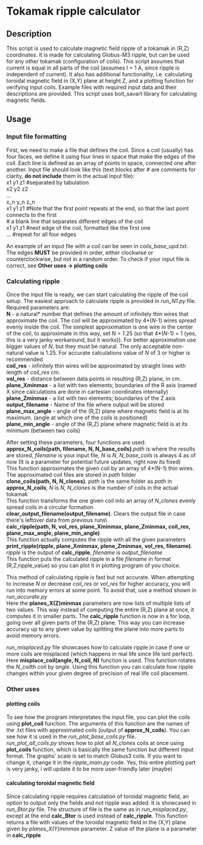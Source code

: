 # Tokamak ripple calculator
## Description
This script is used to calculate magnetic field ripple of a tokamak in (R,Z) coordinates. 
It is made for calculating Globus-M3 ripple, but can be used for any other tokamak (configuration of coils). 
This script assumes that current is equal in all parts of the coil (assumes I = 1 A, since ripple is independent of current). 
It also has additional functionality, i.e. calculating toroidal magnetic field in (X,Y) plane at height Z, 
and a plotting function for verifying input coils. Example files with required input data and their descriptions are provided.
This script uses boit_savart library for calculating magnetic fields.
## Usage
### Input file formatting
First, we need to make a file that defines the coil. Since a coil (usually) has four faces, we define it
using four lines in space that make the edges of the coil. Each line is defined as an array of points in space, 
connected one after another. Input file should look like this (text blocks after # are comments for clarity, 
**do not include** them in the actual input file): \
x1  y1  z1     #separated by tabulation \
x2  y2  z2 \
... \
x_n y_n z_n \
x1  y1  z1 #Note that the first point repeats at the end, so that the last point connects to the first\
            # a blank line that separates different edges of the coil \
x1  y1  z1 #next edge of the coil, formatted like the first one\
... #repeat for all four edges <p>
An example of an input file with a coil can be seen in *coils_base_upd.txt*. The edges **MUST** be provided in order, either clockwise
 or counterclockwise, but not in a random order. To check if your input file is correct, see **Other uses -> plotting coils**
### Calculating ripple
Once the input file is ready, we can start calculating the ripple of the coil setup.
The easiest approach to calculate ripple is provided in *run_N1.py* file. Required parameters are: \
**N** - a natural* number that defines the amount of infinitely thin wires that approximate the coil. The coil will be
 approximated by 4*(*N*-1) wires spread evenly inside the coil. The simplest approximation is one wire in the center of the coil, 
to approximate in this way, set N = 1.25 (so that 4*(*N*-1) = 1 (yes, this is a very janky workaround, but it works)). 
For better approximation use bigger values of *N*, but they must be natural. 
The only acceptable non-natural value is 1.25. For accurate calculations value of *N* of 3 or higher is recommended\
**coil_res** - infinitely thin wires will be approximated by straight lines with length of *coil_res* cm.\
**vol_res** - distance between data points in resulting (R,Z) plane, in cm. \
**plane_Xminmax** - a list with two elements; boundaries of the R axis (named X since calculations are done in cartesian coordinates internally)\
**plane_Zminmax** - a list with two elements; boundaries of the Z axis\
**output_filename** - Name of the file where output will be stored
**plane_max_angle** - angle of the (R,Z) plane where magnetic field is at its maximum. (angle at which one of the coils is positioned)\
**plane_min_angle** - angle of the (R,Z) plane where magnetic field is at its minimum (between two coils) <p>
After setting these parameters, four functions are used:\
**approx_N_coils(path, filename, N, N_base_coils)**.*path* is where the results are stored, *filename* is your input file, *N* is *N*, *N_base_coils* is always 4 as of now 
(It is a parameter for potential future updates, right now its fixed) \
This function approximates the given coil by an array of 4*(N-1) thin wires. The approximated coil files are stored in *path* folder\
**clone_coils(path, N, N_clones)**. *path* is the same folder as *path* in **approx_N_coils**, *N* is *N*, *N_clones* is the number of coils in the actual tokamak\
This function transforms the one given coil into an array of *N_clones* evenly spread coils in a circular formation\
**clear_output_filename(output_filename)**. Clears the output file in case there's leftover data from previous runs\  
**calc_ripple(path, N, vol_res, plane_Xminmax, plane_Zminmax, coil_res, plane_max_angle, plane_min_angle)**\
This function actually computes the ripple with all the given parameters\
**print_ripple(ripple, plane_Xminmax, plene_Zminmax, vol_res, filename)**. *ripple* is the output of **calc_ripple**, *filename* is *output_filename*\
This function puts the calculated ripple in a file *filename* in format (R,Z,ripple_value) so you can plot it in plotting program of you choice. <p>
This method of calculating ripple is fast but not accurate. When attempting to increase *N* or decrease *coil_res* or *vol_res* 
for higher accuracy, you will run into memory errors at some point. To avoid that, use a method shown in *run_accurate.py*\
Here the **planes_X(Z)minmax** parameters are now lists of multiple lists of two values. This way instead of computing the entire
(R,Z) plane at once, it computes it in smaller parts. The **calc_ripple** function is now in a for loop, going over all given parts 
of the (R,Z) plane. This way you can increase accuracy up to any given value by splitting the plane into more parts to avoid memory errors. <p>
*run_misplaced.py* file showcases how to calculate ripple in case if one or more coils are misplaced (which happens in real life 
since life isnt perfect). Here **misplace_coil(angle, N_coil, N)** function is used. This function rotates the *N_coil*th coil by *angle*. 
Using this function you can calculate how ripple changes within your given degree of precision of real life coil placement.
### Other uses
#### plotting coils
To see how the program interpretates the input file, you can plot the coils using **plot_coil** function. The arguments 
of this function are the names of the .txt files with approximated coils (output of **approx_N_coils**). You can see how 
it is used in the *run_plot_base_coils.py* file. \
*run_plot_all_coils.py* shows how to plot all *N_clones* coils at once using **plot_coils** function, which is basically the same function 
but different input format. The graphs' scale is set to match Globus3 coils. 
If you want to change it, change it in the *ripple_main.py* code. Yes, this entire plotting part is very janky, i will update it to be more 
user-friendly later (maybe)
#### calculating toroidal magnetic field
Since calculating ripple requires calculation of toroidal magnetic field, an option to output only the fields and not ripple was added. 
It is showcased in *run_Btor.py* file. The structure of file is the same as in *run_misplaced.py*, except at the end 
**calc_Btor** is used instead of **calc_ripple**. This function returns a file with values of the toroidal magnetic field 
in the (X,Y) plane given by *planes_X(Y)minmax* parameter. Z value of the plane is a parameter in **calc_ripple**

